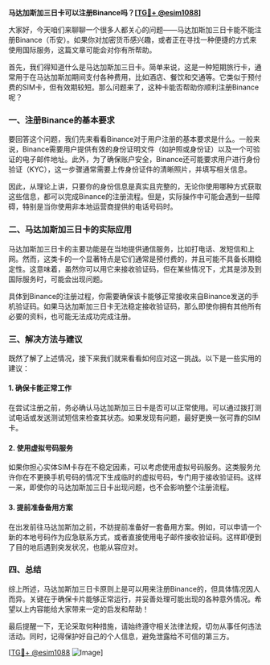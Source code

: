 **马达加斯加三日卡可以注册Binance吗？[[TG💪+ @esim1088](https://t.me/s/esim1088)]**

大家好，今天咱们来聊聊一个很多人都关心的问题——马达加斯加三日卡能不能注册Binance（币安）。如果你对加密货币感兴趣，或者正在寻找一种便捷的方式来使用国际服务，这篇文章可能会对你有所帮助。

首先，我们得知道什么是马达加斯加三日卡。简单来说，这是一种短期旅行卡，通常用于在马达加斯加期间支付各种费用，比如酒店、餐饮和交通等。它类似于预付费的SIM卡，但有效期较短。那么问题来了，这种卡能否帮助你顺利注册Binance呢？

### 一、注册Binance的基本要求

要回答这个问题，我们先来看看Binance对于用户注册的基本要求是什么。一般来说，Binance需要用户提供有效的身份证明文件（如护照或身份证）以及一个可验证的电子邮件地址。此外，为了确保账户安全，Binance还可能要求用户进行身份验证（KYC），这一步骤通常需要上传身份证件的清晰照片，并填写相关信息。

因此，从理论上讲，只要你的身份信息是真实且完整的，无论你使用哪种方式获取这些信息，都可以完成Binance的注册流程。但是，实际操作中可能会遇到一些障碍，特别是当你使用非本地运营商提供的电话号码时。

### 二、马达加斯加三日卡的实际应用

马达加斯加三日卡的主要功能是在当地提供通信服务，比如打电话、发短信和上网。然而，这类卡的一个显著特点是它们通常是预付费的，并且可能不具备长期稳定性。这意味着，虽然你可以用它来接收验证码，但在某些情况下，尤其是涉及到国际服务时，可能会出现问题。

具体到Binance的注册过程，你需要确保该卡能够正常接收来自Binance发送的手机验证码。如果马达加斯加三日卡无法稳定接收验证码，那么即使你拥有其他所有必要的资料，也可能无法成功完成注册。

### 三、解决方法与建议

既然了解了上述情况，接下来我们就来看看如何应对这一挑战。以下是一些实用的建议：

#### 1. 确保卡能正常工作
在尝试注册之前，务必确认马达加斯加三日卡是否可以正常使用。可以通过拨打测试电话或发送测试短信来检查其状态。如果发现有问题，最好更换一张可靠的SIM卡。

#### 2. 使用虚拟号码服务
如果你担心实体SIM卡存在不稳定因素，可以考虑使用虚拟号码服务。这类服务允许你在不更换手机号码的情况下生成临时的虚拟号码，专门用于接收验证码。这样一来，即使你的马达加斯加三日卡出现问题，也不会影响整个注册流程。

#### 3. 提前准备备用方案
在出发前往马达加斯加之前，不妨提前准备好一套备用方案。例如，可以申请一个新的本地号码作为应急联系方式，或者直接使用电子邮件接收验证码。这样即便到了目的地后遇到突发状况，也能从容应对。

### 四、总结

综上所述，马达加斯加三日卡原则上是可以用来注册Binance的，但具体情况因人而异。关键在于确保卡片能够正常运行，并妥善处理可能出现的各种意外情况。希望以上内容能给大家带来一定的启发和帮助！

最后提醒一下，无论采取何种措施，请始终遵守相关法律法规，切勿从事任何违法活动。同时，记得保护好自己的个人信息，避免泄露给不可信的第三方。

[[TG💪+ @esim1088](https://t.me/s/esim1088) ![Image](https://i.postimg.cc/4NQfJmqS/Snipaste-2025-05-13-00-14-12.png)]